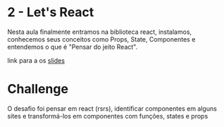 # 2 - Let's React

Nesta aula finalmente entramos na biblioteca react, instalamos, conhecemos seus conceitos como Props, State, Componentes e entendemos o que é "Pensar do jeito React".

link para a os [slides](https://docs.google.com/presentation/d/1fV0px6hqFjo7ZePC5SAQ1dKSPDD2IVerRmmxZJrOb0U/edit?usp=sharing)

# Challenge

O desafio foi pensar em react (rsrs), identificar componentes em alguns sites e transformá-los em componentes com funções, states e props